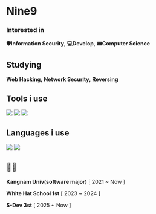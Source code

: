 # Nine9

### Interested in
**🛡️Information Security**, **💻Develop**, **📟Computer Science**

## Studying
**Web Hacking,**
**Network Security,**
**Reversing**

## Tools i use
<img src="https://img.shields.io/badge/vim-019733?style=for-the-badge&logo=vim&logoColor=white">
<img src="https://img.shields.io/badge/burpsuite-FF6633?style=for-the-badge&logo=burpsuite&logoColor=white">
<img src="https://img.shields.io/badge/proxmox-E57000?style=for-the-badge&logo=proxmox&logoColor=white">

## Languages i use
<img src="https://img.shields.io/badge/python-3776AB?style=for-the-badge&logo=python&logoColor=white">
<img src="https://img.shields.io/badge/cplusplus-00599C?style=for-the-badge&logo=cplusplus&logoColor=white">

## 🧑‍🎓
**Kangnam Univ(software major)** [ 2021 ~ Now ]

**White Hat School 1st** [ 2023 ~ 2024 ]

**S-Dev 3st** [ 2025 ~ Now ]

